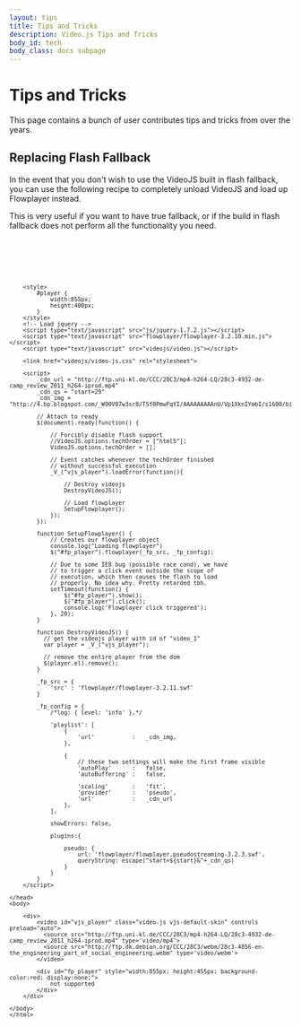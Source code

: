 ```yaml
---
layout: tips
title: Tips and Tricks
description: Video.js Tips and Tricks
body_id: tech
body_class: docs subpage
---
```


Tips and Tricks
============================
This page contains a bunch of user contributes tips and tricks from over the years.

Replacing Flash Fallback
-----------------------
In the event that you don't wish to use the VideoJS built in flash fallback, you can use the following recipe to
completely unload VideoJS and load up Flowplayer instead.

This is very useful if you want to have true fallback, or if the build in flash fallback does not perform all the
functionality you need.

<code type="javascript">
    <!DOCTYPE HTML>
    <html>
    <head>

        <style>
            #player {
                width:855px;
                height:400px;
            }
        </style>
        <!-- Load jquery -->
        <script type="text/javascript" src="js/jquery-1.7.2.js"></script>
        <script type="text/javascript" src="flowplayer/flowplayer-3.2.10.min.js"></script>
        <script type="text/javascript" src="videojs/video.js"></script>

        <link href="videojs/video-js.css" rel="stylesheet">

        <script>
            _cdn_url = "http://ftp.uni-kl.de/CCC/28C3/mp4-h264-LQ/28c3-4932-de-camp_review_2011_h264-iprod.mp4"
            _cdn_qs = "start=29"
            _cdn_img = "http://4.bp.blogspot.com/_W90V87w3sr8/TSf0PmwFqYI/AAAAAAAAAnU/Vp1XknIYmbI/s1600/bird.jpg"

            // Attach to ready
            $(document).ready(function() {

                // Forcibly disable flash support
                //VideoJS.options.techOrder = ["html5"];
                VideoJS.options.techOrder = [];

                // Event catches whenever the techOrder finished
                // without successful execution
                _V_("vjs_player").loadError(function(){

                    // Destroy videojs
                    DestroyVideoJS();

                    // Load flowplayer
                    SetupFlowplayer();
                });
            });

            function SetupFlowplayer() {
                // Creates our flowplayer object
                console.log("Loading flowplayer")
                $("#fp_player").flowplayer(_fp_src, _fp_config);

                // Due to some IE8 bug (possible race cond), we have
                // to trigger a click event outside the scope of
                // execution, which then causes the flash to load
                // properly. No idea why. Pretty retarded tbh.
                setTimeout(function() {
                    $("#fp_player").show();
                    $("#fp_player").click();
                    console.log('Flowplayer click triggered');
                }, 20);
            }

            function DestroyVideoJS() {
              // get the videojs player with id of "video_1"
              var player = _V_("vjs_player");      

              // remove the entire player from the dom
              $(player.el).remove();                 
            }

            _fp_src = {
                'src' : 'flowplayer/flowplayer-3.2.11.swf'
            }

            _fp_config = {
                /*log: { level: 'info' },*/

                'playlist': [
                    {
                        'url'           :   _cdn_img,
                    },

                    {
                        // these two settings will make the first frame visible
                        'autoPlay'      :   false,
                        'autoBuffering' :   false,

                        'scaling'       :   'fit',
                        'provider'      :   'pseudo',
                        'url'           :   _cdn_url
                    },
                ],

                showErrors: false,

                plugins:{

                    pseudo: {
                        url: 'flowplayer/flowplayer.pseudostreaming-3.2.3.swf',
                        queryString: escape("start=${start}&"+_cdn_qs)
                    }
                }
            }
        </script>

    </head>
    <body>

        <div>
            <video id="vjs_player" class="video-js vjs-default-skin" controls preload="auto">
              <source src="http://ftp.uni-kl.de/CCC/28C3/mp4-h264-LQ/28c3-4932-de-camp_review_2011_h264-iprod.mp4" type='video/mp4'>
              <source src="http://ftp.dk.debian.org/CCC/28C3/webm/28c3-4856-en-the_engineering_part_of_social_engineering.webm" type='video/webm'>
            </video>

            <div id="fp_player" style="width:855px; height:455px; background-color:red; display:none;">
                not supported
            </div>
        </div>

    </body>
    </html>
</code>